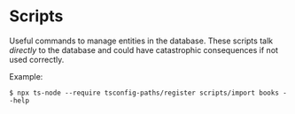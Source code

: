 # Scripts

Useful commands to manage entities in the database. These scripts talk _directly_ to the database and could have catastrophic consequences if not used correctly.

Example:

```console
$ npx ts-node --require tsconfig-paths/register scripts/import books --help
```
